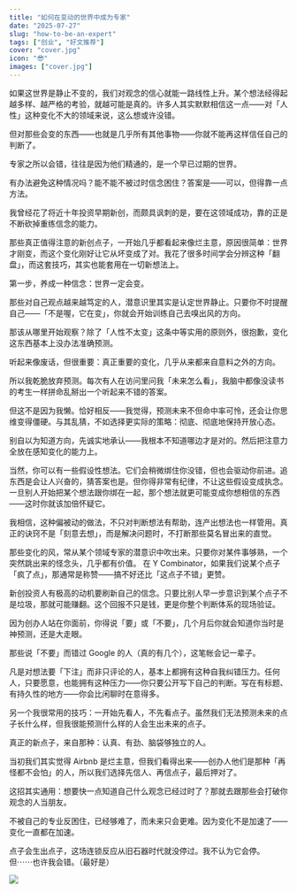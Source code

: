 ```yaml
---
title: "如何在变动的世界中成为专家"
date: "2025-07-27"
slug: "how-to-be-an-expert"
tags: ["创业", "好文推荐"]
cover: "cover.jpg"
icon: "😎"
images: ["cover.jpg"]
---
```

如果这世界是静止不变的，我们对观念的信心就能一路线性上升。某个想法经得起越多样、越严格的考验，就越可能是真的。许多人其实默默相信这一点——对「人性」这种变化不大的领域来说，这么想或许没错。



但对那些会变的东西——也就是几乎所有其他事物——你就不能再这样信任自己的判断了。



专家之所以会错，往往是因为他们精通的，是一个早已过期的世界。



有办法避免这种情况吗？能不能不被过时信念困住？答案是——可以，但得靠一点方法。



我曾经花了将近十年投资早期新创，而颇具讽刺的是，要在这领域成功，靠的正是不断砍掉重练信念的能力。



那些真正值得注意的新创点子，一开始几乎都看起来像烂主意，原因很简单：世界才刚变，而这个变化刚好让它从坏变成了对。我花了很多时间学会分辨这种「翻盘」，而这套技巧，其实也能套用在一切新想法上。



第一步，养成一种信念：世界一定会变。



那些对自己观点越来越笃定的人，潜意识里其实是认定世界静止。只要你不时提醒自己——「不是喔，它在变」，你就会开始训练自己去嗅出风的方向。



那该从哪里开始观察？除了「人性不太变」这条中等实用的原则外，很抱歉，变化这东西基本上没办法准确预测。



听起来像废话，但很重要：真正重要的变化，几乎从来都来自意料之外的方向。



所以我乾脆放弃预测。每次有人在访问里问我「未来怎么看」，我脑中都像没读书的考生一样拼命乱掰出一个听起来不错的答案。



但这不是因为我懒。恰好相反——我觉得，预测未来不但命中率可怜，还会让你思维变得僵硬。与其乱猜，不如选择更实际的策略：彻底、彻底地保持开放心态。



别自以为知道方向，先诚实地承认——我根本不知道哪边才是对的。然后把注意力全放在感知变化的能力上。



当然，你可以有一些假设性想法。它们会稍微绑住你没错，但也会驱动你前进。追东西是会让人兴奋的，猜答案也是。但你得非常有纪律，不让这些假设变成执念。
一旦别人开始把某个想法跟你绑在一起，那个想法就更可能变成你想相信的东西——这时你就该加倍怀疑它。



我相信，这种偏被动的做法，不只对判断想法有帮助，连产出想法也一样管用。真正的诀窍不是「刻意去想」，而是解决问题时，不打断那些莫名冒出来的直觉。



那些变化的风，常从某个领域专家的潜意识中吹出来。只要你对某件事够熟，一个突然跳出来的怪念头，几乎都有价值。
在 Y Combinator，如果我们说某个点子「疯了点」，那通常是称赞——搞不好还比「这点子不错」更赞。



新创投资人有极高的动机要刷新自己的信念。只要比别人早一步意识到某个点子不是垃圾，那就可能赚翻。这个回报不只是钱，更是你整个判断体系的现场验证。



因为创办人站在你面前，你得说「要」或「不要」，几个月后你就会知道你当时是神预测，还是大走眼。



那些说「不要」而错过 Google 的人（真的有几个），这笔帐会记一辈子。



凡是对想法要「下注」而非只评论的人，基本上都拥有这种自我纠错压力。任何人，只要愿意，也能拥有这种压力——你只要公开写下自己的判断。写在有标题、有持久性的地方——你会比闲聊时在意得多。



另一个我很常用的技巧：一开始先看人，不先看点子。虽然我们无法预测未来的点子长什么样，但我很能预测什么样的人会生出未来的点子。



真正的新点子，来自那种：认真、有劲、脑袋够独立的人。



当初我们其实觉得 Airbnb 是烂主意，但我们看得出来——创办人他们是那种「再怪都不会怕」的人，所以我们选择先信人、再信点子，最后押对了。



这招其实通用：想要快一点知道自己什么观念已经过时了？那就去跟那些会打破你观念的人当朋友。



不被自己的专业反困住，已经够难了，而未来只会更难。因为变化不是加速了——变化一直都在加速。



点子会生出点子，这场连锁反应从旧石器时代就没停过。我不认为它会停。
但⋯⋯也许我会错。（最好是）




![](https://prod-files-secure.s3.us-west-2.amazonaws.com/112d0858-5090-4d34-a606-b75eb8d65fd2/46476355-9cf3-4e99-9b7a-3531bc426380/1000202064.png?X-Amz-Algorithm=AWS4-HMAC-SHA256&X-Amz-Content-Sha256=UNSIGNED-PAYLOAD&X-Amz-Credential=ASIAZI2LB466R64G343K%2F20250803%2Fus-west-2%2Fs3%2Faws4_request&X-Amz-Date=20250803T144816Z&X-Amz-Expires=3600&X-Amz-Security-Token=IQoJb3JpZ2luX2VjEPX%2F%2F%2F%2F%2F%2F%2F%2F%2F%2FwEaCXVzLXdlc3QtMiJGMEQCIDI9DOXCC5jYeCoG5%2B0iIIDYbxylVVk2jCUWoW7%2B57W7AiBZLWLmszxzInr0COcpvNDWY9D5ahmzO6AUChF3kmEt9Sr%2FAwguEAAaDDYzNzQyMzE4MzgwNSIMSsA%2FzGTx48T8%2FveNKtwDtz%2FRG6vLtG3GZxbZpqfIG%2F5AZDnI7CDYgqLOf7cjsM2Eq70qJaaelbBSIEKSj2mRy46YKoqzgwQN%2FpEsvrj9KGrXpz1LwRFeSZav7XC9XUZIdUCjJmfxpXda8oWinQsBmjiQ%2Bnm%2F8tdtSIdR4KXouyVRAECPfiBjltRjSOllkwrovEac%2BY%2Bv7dnhW9a6TdTcn1O95B0sh%2BHxIVSvffNtkd34f5%2Bq%2Fzk2ejXf3geZzRvkexhL82koryvIBo5xCA4%2BjGkTqMWlw9%2B9mVr%2B%2BV3QOxfUsFE%2FgFPh3CxG%2Bj7tlwLNu10CvavsBlGkDpZNIu%2BI7%2BsTvPJXh6zKTxtAiU6IenLctOVSzGAlhfluuYHN02dlhoSoumTb0FO8xrYx6AHX4pHHHcQQfuSyVGIQ8KFLIg%2BIyd8SuZ6fl8XLgPoUXgdh56DdQ%2Fvoh%2Fir43unaxDwuYSqaljGAb%2Bf1oo6tCdLoF8AOK0SZTnBMowE8KyT24YTp6zVCgcHDrvzqRuvqYgDQaLBDIyMToZu437IbQ2KLex2Mr%2FL1rgnDyOO7VQfLHUNsK4%2BddYT26jUoqaOED6msPwheSh99N%2B4xlc1sbwAU%2FxLAvrWfrP%2BzNUZJtL7ifl5CJC5NqGm6Fzdq%2FIwx7e9xAY6pgF91NvVJwYff4zXg0PC8RjmWgDJt4fXYXcnamDWHV0SxxRb4M0%2BkqNWY9Jl6mXUwxY0mJLbeY0nyENaxujstFqfGnNJ4gedviDqp5I1hVX1OhZXB1njVhB3PBlDc3bau5CtwhrrQWz2tncPvpVjZjayiNVNSEiDDcHnWQfiQUKxfGRer6tsPS3m9PKVLUewNsVhRft0eciUIivRPqk8BHZfSUwx7lZu&X-Amz-Signature=7384dcb8f1d67292ec221a04054c802cd17a391dd62b0713e3ae09366eb919eb&X-Amz-SignedHeaders=host&x-amz-checksum-mode=ENABLED&x-id=GetObject)

